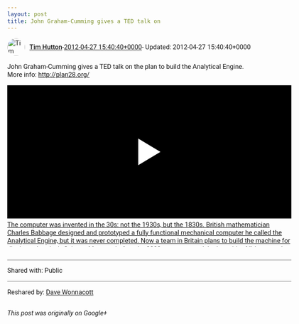 ```yaml
---
layout: post
title: John Graham-Cumming gives a TED talk on
---
```


<html><head><meta charset="utf-8"><title>John Graham-Cumming gives a TED talk on the plan to build the Analytical Engi...</title><style>body {font: 11pt Roboto, Arial, sans-serif; max-width: 640px; margin: 24px;}.author-photo {border-radius: 50%; margin-right: 10px; width: 40px;}.author {font-weight: 500;}.main-content {margin: 15px 0 15px;}.post-title {font-weight: bold;}.location {display: block; margin-top: 15px;}.location img {float: left; margin-right: 5px; width: 20px;}.media-link {display: inline-block; max-width: 100%; vertical-align: top;}.media-link p {margin-top: 5px; max-height: 4em; overflow: scroll;}.media {max-height: 100vh; max-width: 100%;}.video-placeholder {background: black; display: flex; height: 300px; max-width: 100%; width: 640px;}.play-icon {border-bottom: 30px solid transparent; border-left: 50px solid white; border-top: 30px solid transparent; color: white; margin: auto;}.album {max-height: 800px; overflow: scroll; width: calc(100vw - 48px);}.album .media-link {margin-right: 5px; max-width: 250px;}.album .media {max-height: 250px;}.link-embed {border-top: 1px solid lightgrey; display: block; margin-top: 20px;}.link-embed img {max-width: 100%;}.inline-link-embed {display: block;}.inline-link-embed img {vertical-align: middle;}.link-title {display: inline-block; font-size: medium; font-weight: 300; padding-left: 1em;}.reshare-attribution {display: block; font-weight: bold; margin-bottom: 10px;}.poll-image {margin-bottom: 5px; max-height: 300px; max-width: 500px;}.poll-choice {align-items: center; display: flex; margin-bottom: 5px; max-width: 500px;}.poll-choice-percentage {background-color: lightblue; height: 100%; left: 0; position: absolute; z-index: -1;}.poll-choice-selected {margin-right: 5px;}.poll-choice-results {border: 1px solid lightgray; border-radius: 5px; display: flex; line-height: 40px; overflow: hidden; padding: 0 8px; position: relative;}.poll-choice-results, .poll-choice-description {flex-grow: 1; margin-right: 10px;}.poll-choice-image {width: 100%;}.poll-choice-image, .poll-choice-image img {max-height: 40px; max-width: 100px;}.poll-choice-votes {max-height: 100px; overflow: auto;}.plus-entity-embed {color: black; display: block; text-decoration: none;}.plus-entity-embed-cover-photo {max-height: 300px; max-width: 100%;}.plus-entity-embed-info {padding: 0 1em 1em;}.plus-entity-embed-info h2 {font-weight: 500; margin: 10px 0;}.plus-entity-embed-info p {font-size: small; margin: 0;}.collection-owner-avatar {border-radius: 50%; border: 2px solid white; height: 40px; margin-top: -22px;}.visibility {padding: 1em 0; border-top: 1px solid grey;}.post-activity {padding: 1em 0; border-top: 1px solid grey;}.comments {border-top: 1px solid gray; padding-top: 1em;}.comment + .comment {margin-top: 1em;}.comment .media-link, .comment .inline-link-embed {margin-top: 5px;}</style></head><body><div style="margin-bottom:1em;"><div style="display:flex; align-items:center"><img class="author-photo" src="https://lh4.googleusercontent.com/-epo4ZZKNqEw/AAAAAAAAAAI/AAAAAAAAVSU/qu3LpcHEnoQ/s64-c/photo.jpg" alt="Tim Hutton"><a href="https://plus.google.com/+TimHutton" target="_blank" class="author">Tim Hutton</a> - <a target="_blank" href="https://plus.google.com/+TimHutton/posts/BNHfDAMvGEo">2012-04-27 15:40:40+0000</a><span> - Updated: 2012-04-27 15:40:40+0000</span></div><div class="main-content">John Graham-Cumming gives a TED talk on the plan to build the Analytical Engine.<br>More info: <a rel="nofollow" target="_blank" href="http://plan28.org/" class="ot-anchor bidi_isolate" jslog="10929; track:click" dir="ltr">http://plan28.org/</a></div><a href="http://www.youtube.com/watch?v=4rzAL5YwFow" target="_blank" class="media-link"><div class="video-placeholder" title="The computer was invented in the 30s: not the 1930s, but the 1830s. British mathematician Charles Babbage designed and prototyped a fully functional mechanical computer he called the Analytical Engine, but it was never completed. Now a team in Britain plans to build the machine for display at London&#39;s Science Museum before the 2030s come around. In the spirit of &quot;ideas worth spreading,&quot; TED has created TEDx. TEDx is a program of local, self-organized events that bring people together to share a TED-like experience. At a TEDx event, TEDTalks video and live speakers will combine to spark deep discussion and connection in a small group. The TED Conference provides general guidance for the TEDx program, but individual TEDx events are self-organized.* (*Subject to certain rules and regulations)"><span class="play-icon"></span></div><p>The computer was invented in the 30s: not the 1930s, but the 1830s. British mathematician Charles Babbage designed and prototyped a fully functional mechanical computer he called the Analytical Engine, but it was never completed. Now a team in Britain plans to build the machine for display at London&#39;s Science Museum before the 2030s come around. In the spirit of &quot;ideas worth spreading,&quot; TED has created TEDx. TEDx is a program of local, self-organized events that bring people together to share a TED-like experience. At a TEDx event, TEDTalks video and live speakers will combine to spark deep discussion and connection in a small group. The TED Conference provides general guidance for the TEDx program, but individual TEDx events are self-organized.* (*Subject to certain rules and regulations)</p></a></div><div class="visibility">Shared with: Public</div><div class="post-activity"><div class="resharers">Reshared by: <a href="https://plus.google.com/+DaveWonnacott">Dave Wonnacott</a></div></div></body></html>

<i>This post was originally on Google+</i>
